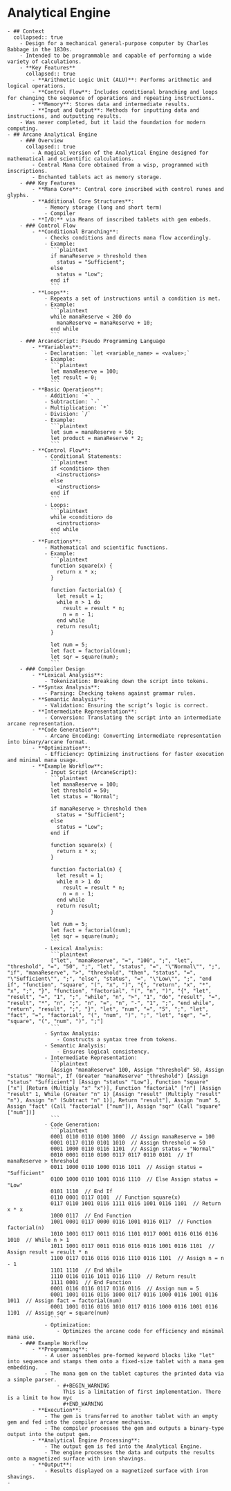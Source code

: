# Analytical Engine
	- ## Context
	  collapsed:: true
		- Design for a mechanical general-purpose computer by Charles Babbage in the 1830s.
		- Intended to be programmable and capable of performing a wide variety of calculations.
		- **Key Features**
		  collapsed:: true
			- **Arithmetic Logic Unit (ALU)**: Performs arithmetic and logical operations.
			- **Control Flow**: Includes conditional branching and loops for changing the sequence of operations and repeating instructions.
			- **Memory**: Stores data and intermediate results.
			- **Input and Output**: Methods for inputting data and instructions, and outputting results.
		- Was never completed, but it laid the foundation for modern computing.
	- ## Arcane Analytical Engine
		- ### Overview
		  collapsed:: true
			- A magical version of the Analytical Engine designed for mathematical and scientific calculations.
			- Central Mana Core obtained from a wisp, programmed with inscriptions.
			- Enchanted tablets act as memory storage.
		- ### Key Features
			- **Mana Core**: Central core inscribed with control runes and glyphs.
			- **Additional Core Structures**:
				- Memory storage (long and short term)
				- Compiler
			- **I/O:** via Means of inscribed tablets with gem embeds.
		- ### Control Flow
			- **Conditional Branching**:
				- Checks conditions and directs mana flow accordingly.
				- Example:
				  ```plaintext
				  if manaReserve > threshold then
				    status = "Sufficient";
				  else
				    status = "Low";
				  end if
				  ```
			- **Loops**:
				- Repeats a set of instructions until a condition is met.
				- Example:
				  ```plaintext
				  while manaReserve < 200 do
				    manaReserve = manaReserve + 10;
				  end while
				  ```
		- ### ArcaneScript: Pseudo Programming Language
			- **Variables**:
				- Declaration: `let <variable_name> = <value>;`
				- Example:
				  ```plaintext
				  let manaReserve = 100;
				  let result = 0;
				  ```
			- **Basic Operations**:
				- Addition: `+`
				- Subtraction: `-`
				- Multiplication: `*`
				- Division: `/`
				- Example:
				  ```plaintext
				  let sum = manaReserve + 50;
				  let product = manaReserve * 2;
				  ```
			- **Control Flow**:
				- Conditional Statements:
				  ```plaintext
				  if <condition> then
				    <instructions>
				  else
				    <instructions>
				  end if
				  ```
				- Loops:
				  ```plaintext
				  while <condition> do
				    <instructions>
				  end while
				  ```
			- **Functions**:
				- Mathematical and scientific functions.
				- Example:
				  ```plaintext
				  function square(x) {
				    return x * x;
				  }
				  
				  function factorial(n) {
				    let result = 1;
				    while n > 1 do
				      result = result * n;
				      n = n - 1;
				    end while
				    return result;
				  }
				  
				  let num = 5;
				  let fact = factorial(num);
				  let sqr = square(num);
				  ```
		- ### Compiler Design
			- **Lexical Analysis**:
				- Tokenization: Breaking down the script into tokens.
			- **Syntax Analysis**:
				- Parsing: Checking tokens against grammar rules.
			- **Semantic Analysis**:
				- Validation: Ensuring the script’s logic is correct.
			- **Intermediate Representation**:
				- Conversion: Translating the script into an intermediate arcane representation.
			- **Code Generation**:
				- Arcane Encoding: Converting intermediate representation into binary/arcane format.
			- **Optimization**:
				- Efficiency: Optimizing instructions for faster execution and minimal mana usage.
			- **Example Workflow**:
				- Input Script (ArcaneScript):
				  ```plaintext
				  let manaReserve = 100;
				  let threshold = 50;
				  let status = "Normal";
				  
				  if manaReserve > threshold then
				    status = "Sufficient";
				  else
				    status = "Low";
				  end if
				  
				  function square(x) {
				    return x * x;
				  }
				  
				  function factorial(n) {
				    let result = 1;
				    while n > 1 do
				      result = result * n;
				      n = n - 1;
				    end while
				    return result;
				  }
				  
				  let num = 5;
				  let fact = factorial(num);
				  let sqr = square(num);
				  ```
				- Lexical Analysis:
				  ```plaintext
				  ["let", "manaReserve", "=", "100", ";", "let", "threshold", "=", "50", ";", "let", "status", "=", "\"Normal\"", ";", "if", "manaReserve", ">", "threshold", "then", "status", "=", "\"Sufficient\"", ";", "else", "status", "=", "\"Low\"", ";", "end if", "function", "square", "(", "x", ")", "{", "return", "x", "*", "x", ";", "}", "function", "factorial", "(", "n", ")", "{", "let", "result", "=", "1", ";", "while", "n", ">", "1", "do", "result", "=", "result", "*", "n", ";", "n", "=", "n", "-", "1", ";", "end while", "return", "result", ";", "}", "let", "num", "=", "5", ";", "let", "fact", "=", "factorial", "(", "num", ")", ";", "let", "sqr", "=", "square", "(", "num", ")", ";"]
				  ```
				- Syntax Analysis:
					- Constructs a syntax tree from tokens.
				- Semantic Analysis:
					- Ensures logical consistency.
				- Intermediate Representation:
				  ```plaintext
				  [Assign "manaReserve" 100, Assign "threshold" 50, Assign "status" "Normal", If (Greater "manaReserve" "threshold") [Assign "status" "Sufficient"] [Assign "status" "Low"], Function "square" ["x"] [Return (Multiply "x" "x")], Function "factorial" ["n"] [Assign "result" 1, While (Greater "n" 1) [Assign "result" (Multiply "result" "n"), Assign "n" (Subtract "n" 1)], Return "result"], Assign "num" 5, Assign "fact" (Call "factorial" ["num"]), Assign "sqr" (Call "square" ["num"])]
				  ```
				- Code Generation:
				  ```plaintext
				  0001 0110 0110 0100 1000  // Assign manaReserve = 100
				  0001 0117 0110 0101 1010  // Assign threshold = 50
				  0001 1000 0110 0116 1101  // Assign status = "Normal"
				  0010 0001 0110 0100 0117 0117 0110 0101  // If manaReserve > threshold
				  0011 1000 0110 1000 0116 1011  // Assign status = "Sufficient"
				  0100 1000 0110 1001 0116 1110  // Else Assign status = "Low"
				  0101 1110  // End If
				  0110 0001 0117 0101  // Function square(x)
				  0117 0110 1001 0116 1111 0116 1001 0116 1101  // Return x * x
				  1000 0117  // End Function
				  1001 0001 0117 0000 0116 1001 0116 0117  // Function factorial(n)
				  1010 1001 0117 0011 0116 1101 0117 0001 0116 0116 0116 1010  // While n > 1
				  1011 1001 0117 0011 0116 0116 0116 1001 0116 1101  // Assign result = result * n
				  1100 0117 0116 0116 0116 1110 0116 1101  // Assign n = n - 1
				  1101 1110  // End While
				  1110 0116 0116 1011 0116 1110  // Return result
				  1111 0001  // End Function
				  0001 0116 0116 0117 0116 0116  // Assign num = 5
				  0001 1001 0116 0116 1000 0117 0116 1000 0116 1001 0116 1011  // Assign fact = factorial(num)
				  0001 1001 0116 0116 1010 0117 0116 1000 0116 1001 0116 1101  // Assign sqr = square(num)
				  ```
				- Optimization:
					- Optimizes the arcane code for efficiency and minimal mana use.
		- ### Example Workflow
			- **Programming**:
				- A user assembles pre-formed keyword blocks like "let" into sequence and stamps them onto a fixed-size tablet with a mana gem embedding.
				- The mana gem on the tablet captures the printed data via a simple parser.
					- #+BEGIN_WARNING
					  This is a limitation of first implementation. There is a limit to how myc
					  #+END_WARNING
			- **Execution**:
				- The gem is transferred to another tablet with an empty gem and fed into the compiler arcane mechanism.
				- The compiler processes the gem and outputs a binary-type output into the output gem.
			- **Analytical Engine Processing**:
				- The output gem is fed into the Analytical Engine.
				- The engine processes the data and outputs the results onto a magnetized surface with iron shavings.
			- **Output**:
				- Results displayed on a magnetized surface with iron shavings.
	-